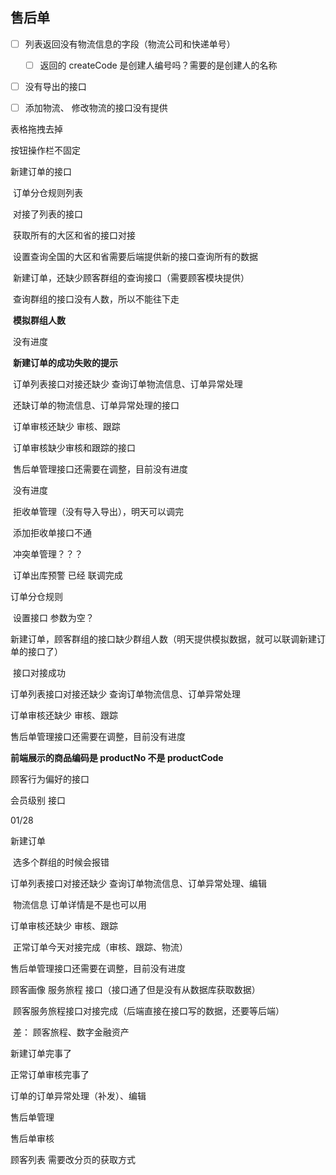 ## 售后单

- [ ] 列表返回没有物流信息的字段（物流公司和快递单号）
    - [ ] 返回的  createCode 是创建人编号吗？需要的是创建人的名称
- [ ] 没有导出的接口
- [ ] 添加物流、 修改物流的接口没有提供





表格拖拽去掉

按钮操作栏不固定





新建订单的接口





​		   订单分仓规则列表 

​					对接了列表的接口

​					获取所有的大区和省的接口对接

​					设置查询全国的大区和省需要后端提供新的接口查询所有的数据

​            新建订单，还缺少顾客群组的查询接口（需要顾客模块提供）

​				     查询群组的接口没有人数，所以不能往下走

​					**模拟群组人数**

​					 没有进度

​					**新建订单的成功失败的提示**

​            订单列表接口对接还缺少 查询订单物流信息、订单异常处理

​					还缺订单的物流信息、订单异常处理的接口

​            订单审核还缺少 审核、跟踪

​					订单审核缺少审核和跟踪的接口

​            售后单管理接口还需要在调整，目前没有进度

​					没有进度

​            拒收单管理（没有导入导出），明天可以调完

​					添加拒收单接口不通

​			冲突单管理？？？

​             订单出库预警 已经 联调完成





订单分仓规则

​	设置接口 参数为空？

新建订单，顾客群组的接口缺少群组人数（明天提供模拟数据，就可以联调新建订单的接口了）

​	接口对接成功

订单列表接口对接还缺少 查询订单物流信息、订单异常处理



订单审核还缺少 审核、跟踪



售后单管理接口还需要在调整，目前没有进度



**前端展示的商品编码是 productNo 不是 productCode**





顾客行为偏好的接口

会员级别  接口

 

01/28

新建订单

​	选多个群组的时候会报错

订单列表接口对接还缺少 查询订单物流信息、订单异常处理、编辑

​	物流信息   订单详情是不是也可以用

订单审核还缺少 审核、跟踪

​	正常订单今天对接完成（审核、跟踪、物流）

售后单管理接口还需要在调整，目前没有进度





顾客画像 服务旅程 接口（接口通了但是没有从数据库获取数据）

​	顾客服务旅程接口对接完成（后端直接在接口写的数据，还要等后端）

​	差： 顾客旅程、数字金融资产





新建订单完事了

正常订单审核完事了



订单的订单异常处理（补发）、编辑

售后单管理

售后单审核





顾客列表   需要改分页的获取方式













